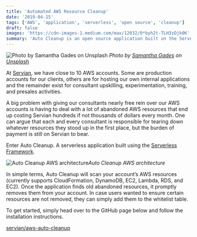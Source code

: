 ```yaml
---
title: 'Automated AWS Resource Cleanup'
date: '2019-04-15'
tags: ['AWS', 'application', 'serverless', 'open source', 'cleanup']
draft: false
images: 'https://cdn-images-1.medium.com/max/12032/0*byh2t-TLH3zDjk0K'
summary: 'Auto Cleanup is an open source application built on the Serverless Framework'
---
```


![Photo by [Samantha Gades](https://unsplash.com/@srosinger3997?utm_source=medium&utm_medium=referral) on [Unsplash](https://unsplash.com?utm_source=medium&utm_medium=referral)](https://cdn-images-1.medium.com/max/12032/0*byh2t-TLH3zDjk0K)
_Photo by [Samantha Gades](https://unsplash.com/@srosinger3997?utm_source=medium&utm_medium=referral) on [Unsplash](https://unsplash.com?utm_source=medium&utm_medium=referral)_

At [Servian](https://www.servian.com/cloud/), we have close to 10 AWS accounts. Some are production accounts for our clients, others are for hosting our own internal applications and the remainder exist for consultant upskilling, experimentation, training, and presales activities.

A big problem with giving our consultants nearly free rein over our AWS accounts is having to deal with a lot of abandoned AWS resources that end up costing Servian hundreds if not thousands of dollars every month. One can argue that each and every consultant is responsible for tearing down whatever resources they stood up in the first place, but the burden of payment is still on Servian to bear.

Enter Auto Cleanup. A serverless application built using the [Serverless Framework](https://serverless.com/).

![Auto Cleanup AWS architecture](https://cdn-images-1.medium.com/max/2000/1*CppFNHrSFvugQR7IKshsgg.png)_Auto Cleanup AWS architecture_

In simple terms, Auto Cleanup will scan your account’s AWS resources (currently supports CloudFormation, DynamoDB, EC2, Lambda, RDS, and EC2). Once the application finds old abandoned resources, it promptly removes them from your account. In case users wanted to ensure certain resources are not removed, they can simply add them to the whitelist table.

To get started, simply head over to the GitHub page below and follow the installation instructions.

[servian/aws-auto-cleanup](https://github.com/servian/aws-auto-cleanup)
